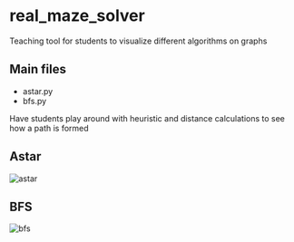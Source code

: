 # real_maze_solver
Teaching tool for students to visualize different algorithms on graphs


## Main files  
- astar.py  
- bfs.py

Have students play around with heuristic and distance calculations to see how a path is formed

## Astar
![astar](https://github.com/kyle1james/real_maze_solver/blob/master/maze_astar1_pic.jpg)

## BFS
![bfs](https://github.com/kyle1james/real_maze_solver/blob/master/maze1_bfs.jpg)

